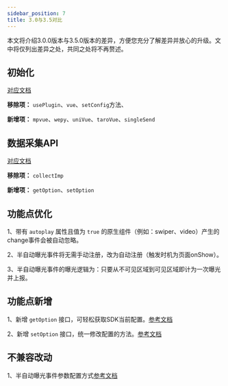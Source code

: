 ```yaml
---
sidebar_position: 7
title: 3.0与3.5对比
---
```


本文将介绍3.0.0版本与3.5.0版本的差异，方便您充分了解差异并放心的升级。文中将仅列出差异之处，共同之处将不再赘述。

## 初始化

[对应文档](/docs/miniprogranm/3.5/initSettings)

**移除项：** `usePlugin`、`vue`、`setConfig`方法、

**新增项：** `mpvue`、`wepy`、`uniVue`、`taroVue`、`singleSend`

## 数据采集API

[对应文档](/docs/miniprogranm/3.5/commonlyApi)

**移除项：** `collectImp`

**新增项：** `getOption`、`setOption`

## 功能点优化

1、带有 `autoplay` 属性且值为 `true` 的原生组件（例如：swiper、video）产生的change事件会被自动忽略。

2、半自动曝光事件将无需手动注册，改为自动注册（触发时机为页面onShow）。

3、半自动曝光事件的曝光逻辑为：只要从不可见区域到可见区域即计为一次曝光并上报。

## 功能点新增

1、新增 `getOption` 接口，可轻松获取SDK当前配置。[参考文档](/3.5/commonlyApi#8获取sdk当前配置getoption)

2、新增 `setOption` 接口，统一修改配置的方法。[参考文档](/docs/miniprogranm/3.5/commonlyApi#动态配置接口)

## 不兼容改动

1、半自动曝光事件参数配置方式[参考文档](/docs/miniprogranm/3.5/internally#半自动曝光事件)

